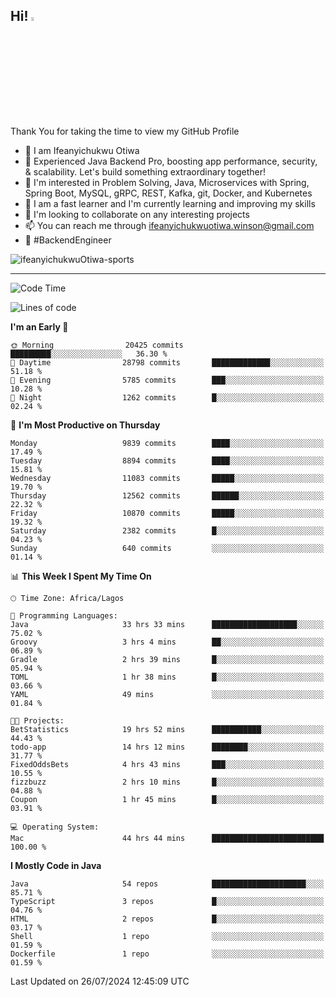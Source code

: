 <!-- BLOG-POST-LIST:START --><!-- BLOG-POST-LIST:END -->

## Hi! <img src="https://media.giphy.com/media/hvRJCLFzcasrR4ia7z/giphy.gif" width="4%"> 

Thank You for taking the time to view my GitHub Profile

- 👋 I am Ifeanyichukwu Otiwa
- 🚀 Experienced Java Backend Pro, boosting app performance, security, & scalability. Let's build something extraordinary together!
- 👀 I'm interested in Problem Solving, Java, Microservices with Spring, Spring Boot, MySQL, gRPC, REST, Kafka, git, Docker, and Kubernetes
- 🌱 I am a fast learner and I'm currently learning and improving my skills
- 💞️ I'm looking to collaborate on any interesting projects
- 📫 You can reach me through ifeanyichukwuotiwa.winson@gmail.com
- 🚀 #BackendEngineer

<p align="left" marginTop="10px"> <img src="https://komarev.com/ghpvc/?username=ifeanyichukwuOtiwa-sports&label=Profile%20views&color=0e75b6&style=for-the-badge" alt="ifeanyichukwuOtiwa-sports" /> </p>

***

<!--START_SECTION:waka-->
![Code Time](http://img.shields.io/badge/Code%20Time-2%2C695%20hrs%2056%20mins-blue)

![Lines of code](https://img.shields.io/badge/From%20Hello%20World%20I%27ve%20Written-13.7%20million%20lines%20of%20code-blue)

**I'm an Early 🐤** 

```text
🌞 Morning                20425 commits       █████████░░░░░░░░░░░░░░░░   36.30 % 
🌆 Daytime                28798 commits       █████████████░░░░░░░░░░░░   51.18 % 
🌃 Evening                5785 commits        ███░░░░░░░░░░░░░░░░░░░░░░   10.28 % 
🌙 Night                  1262 commits        █░░░░░░░░░░░░░░░░░░░░░░░░   02.24 % 
```
📅 **I'm Most Productive on Thursday** 

```text
Monday                   9839 commits        ████░░░░░░░░░░░░░░░░░░░░░   17.49 % 
Tuesday                  8894 commits        ████░░░░░░░░░░░░░░░░░░░░░   15.81 % 
Wednesday                11083 commits       █████░░░░░░░░░░░░░░░░░░░░   19.70 % 
Thursday                 12562 commits       ██████░░░░░░░░░░░░░░░░░░░   22.32 % 
Friday                   10870 commits       █████░░░░░░░░░░░░░░░░░░░░   19.32 % 
Saturday                 2382 commits        █░░░░░░░░░░░░░░░░░░░░░░░░   04.23 % 
Sunday                   640 commits         ░░░░░░░░░░░░░░░░░░░░░░░░░   01.14 % 
```


📊 **This Week I Spent My Time On** 

```text
🕑︎ Time Zone: Africa/Lagos

💬 Programming Languages: 
Java                     33 hrs 33 mins      ███████████████████░░░░░░   75.02 % 
Groovy                   3 hrs 4 mins        ██░░░░░░░░░░░░░░░░░░░░░░░   06.89 % 
Gradle                   2 hrs 39 mins       █░░░░░░░░░░░░░░░░░░░░░░░░   05.94 % 
TOML                     1 hr 38 mins        █░░░░░░░░░░░░░░░░░░░░░░░░   03.66 % 
YAML                     49 mins             ░░░░░░░░░░░░░░░░░░░░░░░░░   01.84 % 

🐱‍💻 Projects: 
BetStatistics            19 hrs 52 mins      ███████████░░░░░░░░░░░░░░   44.43 % 
todo-app                 14 hrs 12 mins      ████████░░░░░░░░░░░░░░░░░   31.77 % 
FixedOddsBets            4 hrs 43 mins       ███░░░░░░░░░░░░░░░░░░░░░░   10.55 % 
fizzbuzz                 2 hrs 10 mins       █░░░░░░░░░░░░░░░░░░░░░░░░   04.88 % 
Coupon                   1 hr 45 mins        █░░░░░░░░░░░░░░░░░░░░░░░░   03.91 % 

💻 Operating System: 
Mac                      44 hrs 44 mins      █████████████████████████   100.00 % 
```

**I Mostly Code in Java** 

```text
Java                     54 repos            █████████████████████░░░░   85.71 % 
TypeScript               3 repos             █░░░░░░░░░░░░░░░░░░░░░░░░   04.76 % 
HTML                     2 repos             █░░░░░░░░░░░░░░░░░░░░░░░░   03.17 % 
Shell                    1 repo              ░░░░░░░░░░░░░░░░░░░░░░░░░   01.59 % 
Dockerfile               1 repo              ░░░░░░░░░░░░░░░░░░░░░░░░░   01.59 % 
```




 Last Updated on 26/07/2024 12:45:09 UTC
<!--END_SECTION:waka-->

<!--
<p align="center">
![trophy](https://github-profile-trophy.vercel.app/?username=ifeanyichukwuOtiwa-sports&theme=onedark) (https://github.com/ryo-ma/github-profile-trophy)
</p>
-->

<!---
ifeanyi-otiwa/ifeanyi-otiwa is a ✨ special ✨ repository because its `README.md` (this file) appears on your GitHub profile.
You can click the Preview link to take a look at your changes.
--->
